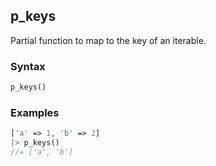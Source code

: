 [//]: # (This file is autogenerated)

## p_keys

Partial function to map to the key of an iterable.

### Syntax

```php
p_keys()
```

### Examples
```php
['a' => 1, 'b' => 2]
|> p_keys()
//= ['a', 'b']
```
